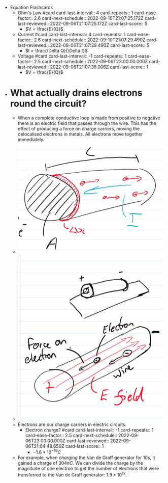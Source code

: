 - Equation Flashcards
	- Ohm's Law #card
	  card-last-interval:: 4
	  card-repeats:: 1
	  card-ease-factor:: 2.6
	  card-next-schedule:: 2022-09-10T21:07:25.172Z
	  card-last-reviewed:: 2022-09-06T21:07:25.172Z
	  card-last-score:: 5
		- $V = \frac{E}{Q}$
	- Current #card
	  card-last-interval:: 4
	  card-repeats:: 1
	  card-ease-factor:: 2.6
	  card-next-schedule:: 2022-09-10T21:07:29.490Z
	  card-last-reviewed:: 2022-09-06T21:07:29.490Z
	  card-last-score:: 5
		- $I = \frac{\Delta Q}{\Delta t}$
	- Voltage #card
	  card-last-interval:: -1
	  card-repeats:: 1
	  card-ease-factor:: 2.5
	  card-next-schedule:: 2022-09-06T23:00:00.000Z
	  card-last-reviewed:: 2022-09-06T21:07:35.006Z
	  card-last-score:: 1
		- $V = \frac{E}{Q}$
- # What actually drains electrons round the circuit?
	- When a complete conductive loop is made from positive to negative there is an electric field that passes through the wire. This has the effect of producing a force on charge carriers, moving the delocalised electrons in metals. All electrons move together immediately.
	- ![Electrons relating to A, C and I.png](../assets/Electrons_relating_to_A,_C_and_I_1662393047839_0.png)
	- ![Electrons passing through an electric field.png](../assets/Electrons_passing_through_an_electric_field_1662393058140_0.png)
	- Electrons are our charge carriers in electric circuits.
		- Electron charge? #card
		  card-last-interval:: -1
		  card-repeats:: 1
		  card-ease-factor:: 2.5
		  card-next-schedule:: 2022-09-06T23:00:00.000Z
		  card-last-reviewed:: 2022-09-06T21:04:48.650Z
		  card-last-score:: 1
			- $-1.6*10^{-19}C$
	- For example, when *charging* the Van de Graff generator for 10s, it gained a charge of $304 nC$. We can divide the charge by the magnitude of one electron to get the number of electrons that were transferred to the Van de Graff generator: $1.9*10^{12}$.